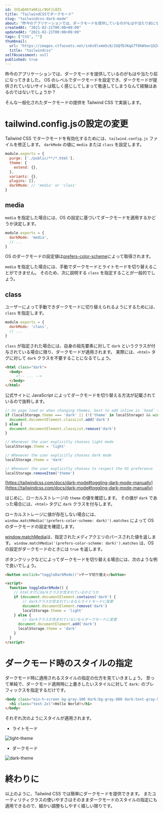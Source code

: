 ```yaml
---
id: 3tEaD4hYa6KiLr9GFJi8IS
title: "TailwindCSSでダークモード"
slug: "tailwindcss-dark-mode"
about: "昨今のアプリケーションでは、ダークモードを提供しているのがもはや当たり前になってきました。 OSのレベルでダークモードを設定することができ、ダークモードが提供されていないサイトは眩しく感じしてしまって敬遠してしまうなんて経験はあるのではないでしょうか？  そんな一般化されたダークモードの提供をTailwind CSSで実装します。"
createdAt: "2021-02-21T00:00+09:00"
updatedAt: "2021-02-21T00:00+09:00"
tags: ["CSS", ""]
thumbnail:
  url: "https://images.ctfassets.net/in6v9lxmm5c8/2GQfDJKqG7T0kWVwn1DZeJ/679ebd658ac716ded2dd61bb200e4780/tailwindcss.png"
  title: "tailwindcss"
selfAssessment: null
published: true
---
```

昨今のアプリケーションでは、ダークモードを提供しているのがもはや当たり前になってきました。
OS のレベルでダークモードを設定でき、ダークモードが提供されていないサイトは眩しく感じしてしまって敬遠してしまうなんて経験はあるのではないでしょうか？

そんな一般化されたダークモードの提供を Tailwind CSS で実装します。

# tailwind.config.jsの設定の変更

Tailwind CSS でタークモードを有効化するためには、`tailwind.config.js` ファイルを修正します。
`darkMode` の値に `media` または `class` を設定します。

```js
module.exports = {
  purge: ['./public/**/*.html'],
  theme: {
    extend: {},
  },
  variants: {},
  plugins: [],
  darkMode: // 'media' or 'class'
}
```

## media

`media` を指定した場合には、OS の設定に基づいてダークモードを適用するかどうか決定します。

```js
module.exports = {
  darkMode: 'media',
  // ...
}
```

OS のダークモードの設定値は[prefers-color-scheme](https://developer.mozilla.org/ja/docs/Web/CSS/@media/prefers-color-scheme)によって取得されます。

`media` を指定した場合には、手動でダークモードとライトモードを切り替えることができません。
そのため、次に説明する `class` を指定することが一般的でしょう。

## class

ユーザーによって手動できダークモードに切り替えられるようにするためには、`class` を指定します。

```js
module.exports = {
  darkMode: 'class',
  // ...
}
```

`class` が指定された場合には、自身の祖先要素に対して `dark` というクラスが付与されている場合に限り、ダークモードが適用されます。
実際には、`<html>` タグに対して `dark` クラスを不要することになるでしょう。

```html
<html class="dark">
  <body>
     <!-- ... -->
  </body>
</html>
```

公式サイトに JavaScript によってダークモードを切り替える方法が記載されているので抜粋します。

```js
// On page load or when changing themes, best to add inline in `head` to avoid FOUC
if (localStorage.theme === 'dark' || (!('theme' in localStorage) && window.matchMedia('(prefers-color-scheme: dark)').matches)) {
  document.documentElement.classList.add('dark')
} else {
  document.documentElement.classList.remove('dark')
}

// Whenever the user explicitly chooses light mode
localStorage.theme = 'light'

// Whenever the user explicitly chooses dark mode
localStorage.theme = 'dark'

// Whenever the user explicitly chooses to respect the OS preference
localStorage.removeItem('theme')
```
[https://tailwindcss.com/docs/dark-mode#toggling-dark-mode-manually](https://tailwindcss.com/docs/dark-mode#toggling-dark-mode-manually)

 はじめに、ローカルストレージの `theme` の値を確認します。
 その値が `dark` であった場合には、`<html>` タグに `dark` クラスを付与します。

 ローカルストレージに値が存在しない場合には、`window.matchMedia('(prefers-color-scheme: dark)').matches` によって OS のダークモードの設定を確認します。

 [window.matchMedia](https://developer.mozilla.org/ja/docs/Web/API/Window/matchMedia)は、指定されたメディアクエリのパースされた値を返します。
 `window.matchMedia('(prefers-color-scheme: dark)').matches` は、OS の設定がダークモードのときには `true` を返します。

ボタンクリックなどによってダークモードを切り替える場合には、次のような例で良いでしょう。

```html
<button onclick="toggleDarkMode()">テーマ切り替え</button>

<script>
  function toggleDarkMode() {
    // htmlタグにdarkクラスが含まれているかどうか
    if (document.documentElement.contains('dark') {
        // darkクラスが含まれているならライトモードに変更
        document.documentElement.remove('dark')
        localStorage.theme = 'light'
    } else {
        // darkクラスが含まれていないならダークモードに変更
      document.documentElement.add('dark')
      localStorage.theme = 'dark'
    }
  }
</script>
```

# ダークモード時のスタイルの指定

ダークモード時に適用されるスタイルの指定の仕方を見ていきましょう。
至って単純で、ダークモード適用時に上書きしたいスタイルに対して `dark:` のプレフィックスを指定するだけです。

```html
<body class="min-h-screen bg-gray-100 dark:bg-gray-800 dark:text-gray-50">
  <h1 class="text-2xl">Hello World!</h1>
</body>
```

それぞれ次のようにスタイルが適用されます。

- ライトモード

![light-theme](//images.ctfassets.net/in6v9lxmm5c8/5EOzwR5Ix10tZnlrDhBi0m/a0bf29637918ccba12fe3d0bb02b7720/____________________________2021-02-21_21.03.26.png)

- ダークモード

![dark-theme](//images.ctfassets.net/in6v9lxmm5c8/ZIqIXXQn2cIKQsrLkEEdB/1435da48b667472823d0f072715ed393/____________________________2021-02-21_21.03.49.png)

# 終わりに

以上のように、Tailwind CSS では簡単にダークモードを提供できます。
またユーティリティクラスの使いやすさはそのままダークモードのスタイルの指定にも適用できるので、細かい調整もしやすく嬉しい限りです。
